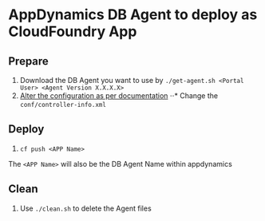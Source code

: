 # AppDynamics DB Agent to deploy as CloudFoundry App
## Prepare
1. Download the DB Agent you want to use by `./get-agent.sh <Portal User> <Agent Version X.X.X.X>`
2. [Alter the configuration as per documentation](https://docs.appdynamics.com/display/latest/Installing+the+Database+Agent)
⋅⋅* Change the `conf/controller-info.xml`

## Deploy

1. `cf push <APP Name>`

The `<APP Name>` will also be the DB Agent Name within appdynamics

## Clean

1. Use `./clean.sh` to delete the Agent files
